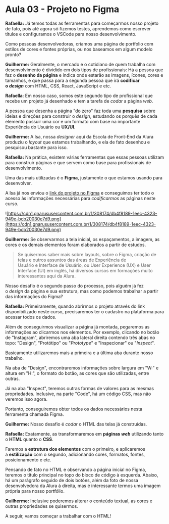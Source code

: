 # Aula 03 - Projeto no Figma

**Rafaella:** Já temos todas as ferramentas para começarmos nosso projeto de fato, pois até agora só fizemos testes, aprendemos como escrever títulos e configuramos o VSCode para nosso desenvolvimento.

Como pessoas desenvolvedoras, criamos uma página de portfolio com estilos de cores e fontes próprias, ou nos baseamos em algum modelo pronto?

**Guilherme:** Geralmente, o mercado e o cotidiano de quem trabalha com desenvolvimento é dividido em dois tipos de profissionais: Há a pessoa que faz o **desenho da página** e indica onde estarão as imagens, ícones, cores e tamanhos, e que passa para a segunda pessoa que irá **codificar o *design*** com HTML, CSS, React, JavaScript e etc.

**Rafaella**: Em nosso caso, somos este segundo tipo de profissional que recebe um projeto já desenhado e tem a tarefa de *codar* a página *web*.

A pessoa que desenha a página "do zero" faz toda uma **pesquisa** sobre ideias e direções para construir o *design*, estudando os porquês de cada elemento possuir uma cor e um formato com base na importante Experiência do Usuário ou **UX/UI**.

**Guilherme:** A Isa, nossa *designer* aqui da Escola de Front-End da Alura produziu o *layout* que estamos trabalhando, e ela de fato desenhou e pesquisou bastante para isso.

**Rafaella:** Na prática, existem várias ferramentas que essas pessoas utilizam para construir páginas e que servem como base para profissionais de desenvolvimento.

Uma das mais utilizadas é o **Figma**, justamente o que estamos usando para desenvolver.

A Isa já nos enviou o [link do projeto no Figma](https://www.figma.com/file/4EKKCbr5rS93RWP7kRjXIz/Portfolio---Curso-1?node-id=0%3A1&t=l5RuWCe75yFNoWEr-0) e conseguimos ter todo o acesso às informações necessárias para *codificarmos* as páginas neste curso.

![https://cdn1.gnarususercontent.com.br/1/308174/db4f8189-1eec-4323-949e-bcb20030e7d9.png](https://cdn1.gnarususercontent.com.br/1/308174/db4f8189-1eec-4323-949e-bcb20030e7d9.png)

**Guilherme:** Se observarmos a tela inicial, os espaçamentos, a imagem, as cores e os demais elementos foram elaborados a partir de estudos.

> Se quisermos saber mais sobre layouts, sobre o Figma, criação de telas e outros assuntos das áreas de Experiência de Usuário e Interface de Usuário, ou User Experience (UX) e User Interface (UI) em inglês, há diversos cursos em formações muito interessantes aqui da Alura.
> 

Nosso desafio é o segundo passo do processo, pois alguém já fez o *design* da página e sua estrutura, mas como podemos trabalhar a partir das informações do Figma?

**Rafaella:** Primeiramente, quando abrirmos o projeto através do link disponibilizado neste curso, precisaremos ter o cadastro na plataforma para acessar todos os dados.

Além de conseguirmos visualizar a página já montada, pegaremos as informações ao clicarmos nos elementos. Por exemplo, clicando no botão de "Instagram", abriremos uma aba lateral direita contendo três abas no topo: "Design", "Protótipo" ou "*Prototype*" e "Inspecionar" ou "*Inspect*".

Basicamente utilizaremos mais a primeira e a última aba durante nosso trabalho.

Na aba de "Design", encontraremos informações sobre largura em "W:" e altura em "H:", o formato do botão, as cores que são utilizadas, entre outras.

Já na aba "Inspect", teremos outras formas de valores para as mesmas propriedades. Inclusive, na parte "Code", há um código CSS, mas não veremos isso agora.

Portanto, conseguiremos obter todos os dados necessários nesta ferramenta chamada Figma.

**Guilherme:** Nosso desafio é *codar* o HTML das telas já construídas.

**Rafaella:** Exatamente, as transformaremos em **páginas *web*** utilizando tanto o **HTML** quanto o **CSS**.

Faremos a **estrutura dos elementos** com o primeiro, e aplicaremos a **estilização** com o segundo, adicionando cores, formatos, fontes, posicionamento e etc.

Pensando de fato no HTML e observando a página inicial no Figma, teremos o título principal no topo do bloco de código à esquerda. Abaixo, há um parágrafo seguido de dois botões, além da foto de nossa desenvolvedora da Alura à direita, mas é interessante termos uma imagem própria para nosso portfólio.

**Guilherme:** Inclusive poderemos alterar o conteúdo textual, as cores e outras propriedades se quisermos.

A seguir, vamos começar a trabalhar com o HTML!